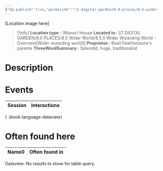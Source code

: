 ```yaml
---
{"dg-publish":true,"permalink":"/1-digital-garden/8-0-places/8-5-wider-world/8-5-0-general-locations/8-5-0-01-mallory-court-leamington-spa/","tags":["#place","wider-world","house"]}
---
```


[Location image here]
>[!info]
>**Location type**::  (Manor) House
>**Located in**:: [[1 DIGITAL GARDEN/8.0 PLACES/8.5 Wider World/8.5.0 Wider Wizarding World - Overview\|Wider wizarding world]]
>**Proprietor**:: Basil Featherstone's parents
>**ThreeWordSummary**:: Splendid, huge, traditionalist

# Description


# Events

| Session | Interactions |
| ------- | ------------ |

{ .block-language-dataview}

# Often found here

<div><table class="dataview table-view-table"><thead class="table-view-thead"><tr class="table-view-tr-header"><th class="table-view-th"><span>Name</span><span class="dataview small-text">0</span></th><th class="table-view-th"><span>Often found in</span></th></tr></thead><tbody class="table-view-tbody"></tbody></table><div class="dataview dataview-error-box"><p class="dataview dataview-error-message">Dataview: No results to show for table query.</p></div></div>
